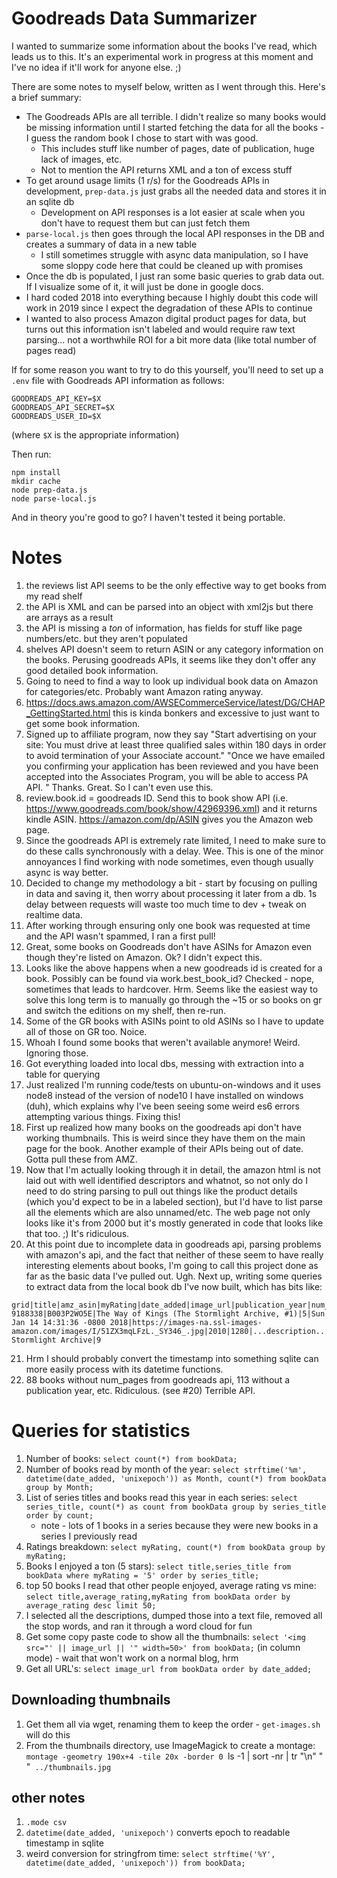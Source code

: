 # Goodreads Data Summarizer

I wanted to summarize some information about the books I've read,
which leads us to this. It's an experimental work in progress at
this moment and I've no idea if it'll work for anyone else. ;)

There are some notes to myself below, written as I went through this. Here's a brief summary:

* The Goodreads APIs are all terrible. I didn't realize so many books would be missing information until I started fetching the data for all the books - I guess the random book I chose to start with was good.
  * This includes stuff like number of pages, date of publication, huge lack of images, etc.
  * Not to mention the API returns XML and a ton of excess stuff
* To get around usage limits (1 r/s) for the Goodreads APIs in development, `prep-data.js` just grabs all the needed data and stores it in an sqlite db
  * Development on API responses is a lot easier at scale when you don't have to request them but can just fetch them 
* `parse-local.js` then goes through the local API responses in the DB and creates a summary of data in a new table
  * I still sometimes struggle with async data manipulation, so I have some sloppy code here that could be cleaned up with promises
* Once the db is populated, I just ran some basic queries to grab data out. If I visualize some of it, it will just be done in google docs.
* I hard coded 2018 into everything because I highly doubt this code will work in 2019 since I expect the degradation of these APIs to continue
* I wanted to also process Amazon digital product pages for data, but turns out this information isn't labeled and would require raw text parsing... not a worthwhile ROI for a bit more data (like total number of pages read)

If for some reason you want to try to do this yourself, you'll need to set up a `.env` file with Goodreads API information as follows:

```
GOODREADS_API_KEY=$X
GOODREADS_API_SECRET=$X
GOODREADS_USER_ID=$X
```

(where `$X` is the appropriate information)

Then run:

```
npm install
mkdir cache
node prep-data.js
node parse-local.js
```

And in theory you're good to go? I haven't tested it being portable.

# Notes

1. the reviews list API seems to be the only effective way to get books from my read shelf
2. the API is XML and can be parsed into an object with xml2js but there are arrays as a result
3. the API is missing a *ton* of information, has fields for stuff like page numbers/etc. but they aren't populated
4. shelves API doesn't seem to return ASIN or any category information on the books. Perusing goodreads APIs, it seems like they don't offer any good detailed book information.
5. Going to need to find a way to look up individual book data on Amazon for categories/etc. Probably want Amazon rating anyway.
6. https://docs.aws.amazon.com/AWSECommerceService/latest/DG/CHAP_GettingStarted.html this is kinda bonkers and excessive to just want to get some book information.
7. Signed up to affiliate program, now they say "Start advertising on your site: You must drive at least three qualified sales within 180 days in order to avoid termination of your Associate account."
"Once we have emailed you confirming your application has been reviewed and you have been accepted into the Associates Program, you will be able to access PA API. " Thanks. Great. So I can't even use this.
8. review.book.id = goodreads ID. Send this to book show API (i.e. https://www.goodreads.com/book/show/42969396.xml) and it returns kindle ASIN. https://amazon.com/dp/ASIN gives you the Amazon web page.
9. Since the goodreads API is extremely rate limited, I need to make sure to do these calls synchronously with a delay. Wee. This is one of the minor annoyances I find working with node sometimes, even though usually async is way better.
10. Decided to change my methodology a bit - start by focusing on pulling in data and saving it, then worry about processing it later from a db. 1s delay between requests will waste too much time to dev + tweak on realtime data.
11. After working through ensuring only one book was requested at time and the API wasn't spammed, I ran a first pull!
12. Great, some books on Goodreads don't have ASINs for Amazon even though they're listed on Amazon. Ok? I didn't expect this.
13. Looks like the above happens when a new goodreads id is created for a book. Possibly can be found via work.best_book_id? Checked - nope, sometimes that leads to hardcover. Hrm. Seems like the easiest way to solve this long term is to manually go through the ~15 or so books on gr and switch the editions on my shelf, then re-run.
14. Some of the GR books with ASINs point to old ASINs so I have to update all of those on GR too. Noice.
15. Whoah I found some books that weren't available anymore! Weird. Ignoring those.
16. Got everything loaded into local dbs, messing with extraction into a table for querying
17. Just realized I'm running code/tests on ubuntu-on-windows and it uses node8 instead of the version of node10 I have installed on windows (duh), which explains why I've been seeing some weird es6 errors attempting various things. Fixing this!
18. First up realized how many books on the goodreads api don't have working thumbnails. This is weird since they have them on the main page for the book. Another example of their APIs being out of date. Gotta pull these from AMZ.
19. Now that I'm actually looking through it in detail, the amazon html is not laid out with well identified descriptors and whatnot, so not only do I need to do string parsing to pull out things like the product details (which you'd expect to be in a labeled section), but I'd have to list parse all the elements which are also unnamed/etc. The web page not only looks like it's from 2000 but it's mostly generated in code that looks like that too. ;) It's ridiculous.
20. At this point due to incomplete data in goodreads api, parsing problems with amazon's api, and the fact that neither of these seem to have really interesting elements about books, I'm going to call this project done as far as the basic data I've pulled out. Ugh. Next up, writing some queries to extract data from the local book db I've now built, which has bits like:

```
grid|title|amz_asin|myRating|date_added|image_url|publication_year|num_pages|description|average_rating|series_title|series_count
9188338|B003P2WO5E|The Way of Kings (The Stormlight Archive, #1)|5|Sun Jan 14 14:31:36 -0800 2018|https://images-na.ssl-images-amazon.com/images/I/51ZX3mqLFzL._SY346_.jpg|2010|1280|...description...|4.65|The Stormlight Archive|9
```
21. Hrm I should probably convert the timestamp into something sqlite can more easily process with its datetime functions. 
22. 88 books without num_pages from goodreads api, 113 without a publication year, etc. Ridiculous. (see #20) Terrible API.

# Queries for statistics

1. Number of books: `select count(*) from bookData;`
2. Number of books read by month of the year: `select strftime('%m', datetime(date_added, 'unixepoch')) as Month, count(*) from bookData group by Month;`
3. List of series titles and books read this year in each series: `select series_title, count(*) as count from bookData group by series_title order by count;`
   * note - lots of 1 books in a series because they were new books in a series I previously read
4. Ratings breakdown: `select myRating, count(*) from bookData group by myRating;`
5. Books I enjoyed a ton (5 stars): `select title,series_title from bookData where myRating = '5' order by series_title;`
6. top 50 books I read that other people enjoyed, average rating vs mine: `select title,average_rating,myRating from bookData order by average_rating desc limit 50;`
7. I selected all the descriptions, dumped those into a text file, removed all the stop words, and ran it through a word cloud for fun
8. Get some copy paste code to show all the thumbnails: `select '<img src="' || image_url || '" width=50>' from bookData;` (in column mode) - wait that won't work on a normal blog, hrm
9. Get all URL's: `select image_url from bookData order by date_added;`

## Downloading thumbnails

1. Get them all via wget, renaming them to keep the order - `get-images.sh` will do this
2. From the thumbnails directory, use ImageMagick to create a montage: `montage -geometry 190x+4 -tile 20x -border 0 `ls -1 | sort -nr | tr "\n" " "` ../thumbnails.jpg`






## other notes

1. `.mode csv`
2. `datetime(date_added, 'unixepoch')` converts epoch to readable timestamp in sqlite
3. weird conversion for stringfrom time: `select strftime('%Y', datetime(date_added, 'unixepoch')) from bookData;`